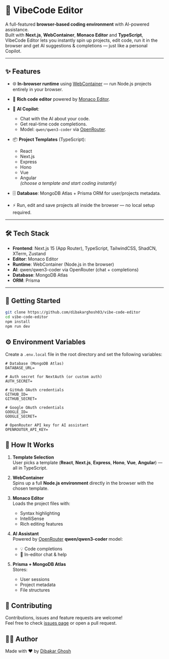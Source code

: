 # 🚀 VibeCode Editor

A full-featured **browser-based coding environment** with AI-powered assistance.  
Built with **Next.js**, **WebContainer**, **Monaco Editor** and **TypeScript**, VibeCode Editor lets you instantly spin up projects, edit code, run it in the browser and get AI suggestions & completions — just like a personal Copilot.

---

## ✨ Features

- 🌐 **In-browser runtime** using [WebContainer](https://webcontainers.io/) — run Node.js projects entirely in your browser.
- 📝 **Rich code editor** powered by [Monaco Editor](https://microsoft.github.io/monaco-editor/).
- 🧠 **AI Copilot**:
  - Chat with the AI about your code.
  - Get real-time code completions.
  - Model: `qwen/qwen3-coder` via [OpenRouter](https://openrouter.ai/).
- 📦 **Project Templates** (TypeScript):
  - React
  - Next.js
  - Express
  - Hono
  - Vue
  - Angular  
  *(choose a template and start coding instantly)*

- 🗄 **Database**: MongoDB Atlas + Prisma ORM for user/projects metadata.
- ⚡ Run, edit and save projects all inside the browser — no local setup required.

---

## 🛠 Tech Stack

- **Frontend**: Next.js 15 (App Router), TypeScript, TailwindCSS, ShadCN, XTerm, Zustand
- **Editor**: Monaco Editor
- **Runtime**: WebContainer (Node.js in the browser)
- **AI**: qwen/qwen3-coder via OpenRouter (chat + completions)
- **Database**: MongoDB Atlas
- **ORM**: Prisma

---

## 🚀 Getting Started

```bash
git clone https://github.com/dibakarghosh03/vibe-code-editor
cd vibe-code-editor
npm install
npm run dev

```

## ⚙️ Environment Variables

Create a `.env.local` file in the root directory and set the following variables:

```env
# Database (MongoDB Atlas)
DATABASE_URL=

# Auth secret for NextAuth (or custom auth)
AUTH_SECRET=

# GitHub OAuth credentials
GITHUB_ID=
GITHUB_SECRET=

# Google OAuth credentials
GOOGLE_ID=
GOOGLE_SECRET=

# OpenRouter API key for AI assistant
OPENROUTER_API_KEY=
```

## 🧠 How It Works

1. **Template Selection**  
   User picks a template (**React**, **Next.js**, **Express**, **Hono**, **Vue**, **Angular**) — all in TypeScript.

2. **WebContainer**  
   Spins up a full **Node.js environment** directly in the browser with the chosen template.

3. **Monaco Editor**  
   Loads the project files with:
   - Syntax highlighting  
   - IntelliSense  
   - Rich editing features

4. **AI Assistant**  
   Powered by [OpenRouter](https://openrouter.ai/) **qwen/qwen3-coder** model:  
   - 💡 Code completions  
   - 💬 In-editor chat & help

5. **Prisma + MongoDB Atlas**  
   Stores:
   - User sessions  
   - Project metadata  
   - File structures


## 🤝 Contributing

Contributions, issues and feature requests are welcome!  
Feel free to check [issues page](./issues) or open a pull request.


## 👨‍💻 Author

Made with ❤️ by [Dibakar Ghosh](https://github.com/dibakarghosh03)